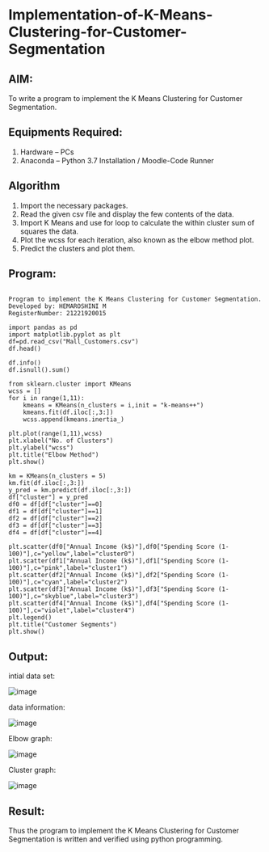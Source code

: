 # Implementation-of-K-Means-Clustering-for-Customer-Segmentation

## AIM:
To write a program to implement the K Means Clustering for Customer Segmentation.

## Equipments Required:
1. Hardware – PCs
2. Anaconda – Python 3.7 Installation / Moodle-Code Runner

## Algorithm
1. Import the necessary packages.
2. Read the given csv file and display the few contents of the data.
3. Import K Means and use for loop to calculate the within cluster sum of squares the data.
4. Plot the wcss for each iteration, also known as the elbow method plot.
5. Predict the clusters and plot them.
 

## Program:
```

Program to implement the K Means Clustering for Customer Segmentation.
Developed by: HEMAROSHINI M
RegisterNumber: 21221920015

import pandas as pd
import matplotlib.pyplot as plt
df=pd.read_csv("Mall_Customers.csv")
df.head()

df.info()
df.isnull().sum()

from sklearn.cluster import KMeans
wcss = []  
for i in range(1,11):
    kmeans = KMeans(n_clusters = i,init = "k-means++")
    kmeans.fit(df.iloc[:,3:])
    wcss.append(kmeans.inertia_)

plt.plot(range(1,11),wcss)
plt.xlabel("No. of Clusters")
plt.ylabel("wcss")
plt.title("Elbow Method")
plt.show()

km = KMeans(n_clusters = 5)
km.fit(df.iloc[:,3:])
y_pred = km.predict(df.iloc[:,3:])
df["cluster"] = y_pred
df0 = df[df["cluster"]==0]
df1 = df[df["cluster"]==1]
df2 = df[df["cluster"]==2]
df3 = df[df["cluster"]==3]
df4 = df[df["cluster"]==4]

plt.scatter(df0["Annual Income (k$)"],df0["Spending Score (1-100)"],c="yellow",label="cluster0")
plt.scatter(df1["Annual Income (k$)"],df1["Spending Score (1-100)"],c="pink",label="cluster1")
plt.scatter(df2["Annual Income (k$)"],df2["Spending Score (1-100)"],c="cyan",label="cluster2")
plt.scatter(df3["Annual Income (k$)"],df3["Spending Score (1-100)"],c="skyblue",label="cluster3")
plt.scatter(df4["Annual Income (k$)"],df4["Spending Score (1-100)"],c="violet",label="cluster4")
plt.legend()
plt.title("Customer Segments")
plt.show()
```

## Output:
intial data set:

![image](https://user-images.githubusercontent.com/107909531/174951564-2a6ab4e3-c2c6-44d1-8167-e7812f1cf72f.png)


data information:

![image](https://user-images.githubusercontent.com/107909531/174951617-89b9bbc7-b66c-45f5-971e-a8af3903946e.png)


Elbow graph:

![image](https://user-images.githubusercontent.com/107909531/174951655-4ff1f546-e5f0-4362-91c9-59eaf9c253fc.png)


Cluster graph:

![image](https://user-images.githubusercontent.com/107909531/174951703-29acca6d-47a0-48be-8c3a-c6e2af90dfaf.png)


## Result:
Thus the program to implement the K Means Clustering for Customer Segmentation is written and verified using python programming.
